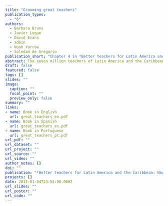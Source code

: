 ```yaml
---
title: "Grooming great teachers"
publication_types:
  - "6"
authors:
  - Barbara Bruns
  - Javier Luque
  - David Evans
  - admin
  - Noah Yarrow
  - Soledad de Gregorio
publication_short: "Chapter 4 in *Better teachers for Latin America and the Caribbean: New Evidence on Strategies for Teacher Quality and Student Learning*"
abstract: The seven million teachers of Latin America and the Caribbean (LAC) are the critical actors in the region's efforts to improve education quality and raise student learning levels, which lag far behind those of OECD countries and East Asian countries such as China. This book documents the high economic stakes around teacher quality, benchmarks the current performance of LAC's teachers, and delineates the key issues. These include low standards for entry into teacher training, poor quality training programs that are detached from the realities of the classroom, unattractive career incentives, and weak support for teachers once they are on the job. New research conducted for this report in close to 15,000 classrooms in seven different LAC countries - the largest cross-country study of this kind to date - provides a first-ever insight into how the region's teachers perform inside the classroom. It documents that the average teacher in LAC loses the equivalent of one day of instructional time per week because of inadequate preparation, excessive time on administration (taking attendance, passing out papers) and a surprisingly high share of time physically absent from the classrooms where they should be teaching. Teachers also make limited use of available learning materials, espcially those using information and communications technology (ICT), and are unable to keep the majority of their students engaged. The book sets out the three priority lines of reform needed to produce great teachers in LAC: policies to recruit better teachers; programs to groom teachers and improve their skills once they are in service; and stronger incentives to motivate teachers to perform their best throughout their career. In every area, the book distills the latest evidence from inside and outside the region to provide practical guidance to policymakers in the design of effective programs and sustainable reforms. A final chapter analyzes the politics of recent major teacher reforms in Chile, Peru, Ecuador and Mexico, chronicling the prominent role of teachers' unions and the political and communications strategies that have underpinned successful reforms.
draft: false
featured: false
tags: []
slides: ""
image:
  caption: ""
  focal_point: ""
  preview_only: false
summary: ""
links:
- name: Book in English
  url: great_teachers_en.pdf
- name: Book in Spanish
  url: great_teachers_es.pdf
- name: Book in Portuguese
  url: great_teachers_pt.pdf
url_pdf: ""
url_dataset: ""
url_project: ""
url_source: ""
url_video: ""
author_notes: []
doi: ""
publication: "*Better teachers for Latin America and the Caribbean: New Evidence on Strategies for Teacher Quality and Student Learning*"
projects: []
date: 2015-01-04T23:54:00.000Z
url_slides: ""
url_poster: ""
url_code: ""
---
```

